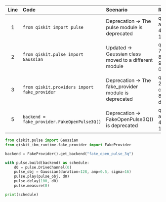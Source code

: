| Line | Code                                            | Scenario                                                        | Reference                                      | Artifact                     | Refactoring                                                          |
| :--: | :---------------------------------------------- | :-------                                                       | :--------------------------------------------- | :--------------------------- | :------------------------------------------------------------------- |
| 1    | `from qiskit import pulse`                     | Deprecation -> The pulse module is deprecated                  | qrn_notax_ddbb-aa6cda1f-af91-4940-8d4c-1897f9a56701 | qiskit.pulse                | `from qiskit.pulse import Gaussian`                                  |
| 2    | `from qiskit.pulse import Gaussian`           | Updated -> Gaussian class moved to a different module          | qrn_notax_ddbb-75b1b2e6-8a53-49df-9caa-0a183b4c4a70 | qiskit.pulse                | `from qiskit.pulse import Gaussian`                                  |
| 3    | `from qiskit.providers import fake_provider`   | Deprecation -> The fake_provider module is deprecated          | qrn_notax_ddbb-203ce4fc-c0db-4a02-805d-d3efbed47466 | qiskit.providers.fake_provider | `from qiskit_ibm_runtime.fake_provider import FakeProvider`         |
| 5    | `backend = fake_provider.FakeOpenPulse3Q()`   | Deprecation -> FakeOpenPulse3Q() is deprecated                 | qrn_notax_ddbb-aa6cda1f-af91-4940-8d4c-1897f9a56701 | fake_provider                | `backend = FakeProvider().get_backend("fake_open_pulse_3q")`       |

```python
from qiskit.pulse import Gaussian
from qiskit_ibm_runtime.fake_provider import FakeProvider

backend = FakeProvider().get_backend("fake_open_pulse_3q")

with pulse.build(backend) as schedule:
    d0 = pulse.DriveChannel(0)
    pulse_obj = Gaussian(duration=128, amp=0.5, sigma=16)
    pulse.play(pulse_obj, d0)
    pulse.delay(100, d0)
    pulse.measure(0)

print(schedule)
```